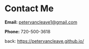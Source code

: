 # Contact Me



**Email:** petervancleave1@gmail.com

**Phone:** 720-500-3618


back: https://petervancleave.github.io/
